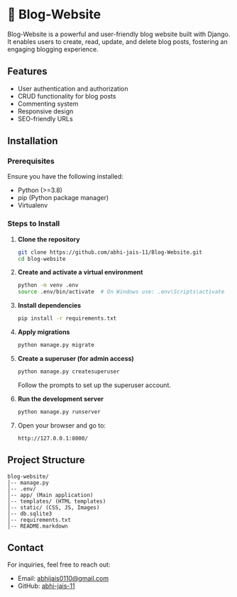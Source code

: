 # 📖 Blog-Website

Blog-Website is a powerful and user-friendly blog website built with Django. It enables users to create, read, update, and delete blog posts, fostering an engaging blogging experience.

## Features
- User authentication and authorization
- CRUD functionality for blog posts
- Commenting system
- Responsive design
- SEO-friendly URLs

## Installation

### Prerequisites
Ensure you have the following installed:
- Python (>=3.8)
- pip (Python package manager)
- Virtualenv

### Steps to Install
1. **Clone the repository**
   ```sh
   git clone https://github.com/abhi-jais-11/Blog-Website.git
   cd blog-website
   ```

2. **Create and activate a virtual environment**
   ```sh
   python -m venv .env
   source .env/bin/activate  # On Windows use: .env\Scripts\activate
   ```

3. **Install dependencies**
   ```sh
   pip install -r requirements.txt
   ```

4. **Apply migrations**
   ```sh
   python manage.py migrate
   ```

5. **Create a superuser (for admin access)**
   ```sh
   python manage.py createsuperuser
   ```
   Follow the prompts to set up the superuser account.

6. **Run the development server**
   ```sh
   python manage.py runserver
   ```

7. Open your browser and go to:
   ```
   http://127.0.0.1:8000/
   ```

## Project Structure
```
blog-website/
│-- manage.py
│-- .env/
│-- app/ (Main application)
│-- templates/ (HTML templates)
│-- static/ (CSS, JS, Images)
│-- db.sqlite3
│-- requirements.txt
│-- README.markdown
```

## Contact
For inquiries, feel free to reach out:
- Email: abhijais0110@gmail.com
- GitHub: [abhi-jais-11](https://github.com/abhi-jais-11)
